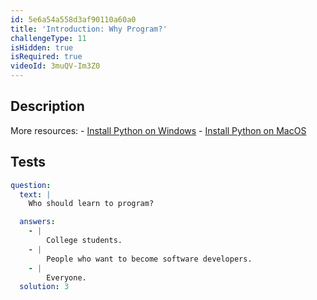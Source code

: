 ```yaml
---
id: 5e6a54a558d3af90110a60a0
title: 'Introduction: Why Program?'
challengeType: 11
isHidden: true
isRequired: true
videoId: 3muQV-Im3Z0
---
```


## Description
<section id='description'>
More resources:
- <a href="https://youtu.be/F7mtLrYzZP8" target='_blank'>Install Python on Windows</a>
- <a href="https://youtu.be/wfLnZP-4sZw" target='_blank'>Install Python on MacOS</a>
</section>

## Tests
<section id='tests'>

```yml
question:
  text: |
    Who should learn to program?

  answers:
    - |
        College students.
    - |
        People who want to become software developers.
    - |
        Everyone.
  solution: 3
```

</section>
